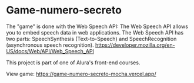 # Game-numero-secreto

The "game" is done with the Web Speech API: The Web Speech API allows you to embed speech data in web applications. The Web Speech API has two parts: SpeechSynthesis (Text-to-Speech) and SpeechRecognition (asynchronous speech recognition).
https://developer.mozilla.org/en-US/docs/Web/API/Web_Speech_API

This project is part of one of Alura's front-end courses.

View game: https://game-numero-secreto-mocha.vercel.app/
